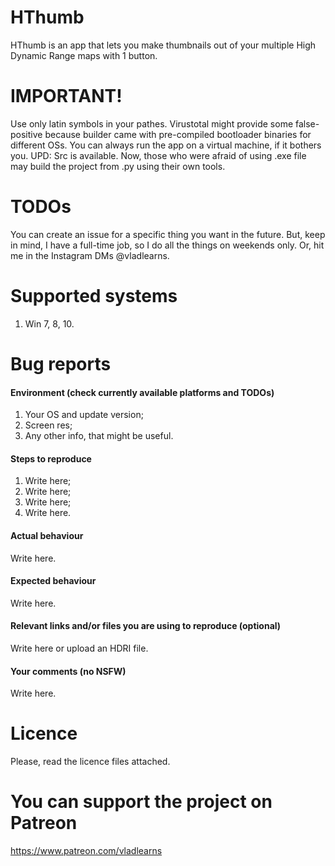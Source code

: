 # HThumb

HThumb is an app that lets you make thumbnails out of your multiple High Dynamic Range maps with 1 button.



# IMPORTANT!
Use only latin symbols in your pathes. 
Virustotal might provide some false-positive because builder came with pre-compiled bootloader binaries for different OSs. You can always run the app on a virtual machine, if it bothers you. 
UPD: Src is available. Now, those who were afraid of using .exe file may build the project from .py using their own tools.

# TODOs

You can create an issue for a specific thing you want in the future. But, keep in mind, I have a full-time job, so I do all the things on weekends only. Or, hit me in the Instagram DMs @vladlearns.

# Supported systems
1. Win 7, 8, 10.

# Bug reports

#### Environment (check currently available platforms and TODOs)

1. Your OS and update version;
2. Screen res;
3. Any other info, that might be useful.

#### Steps to reproduce

1. Write here;
2. Write here;
3. Write here;
4. Write here.

#### Actual behaviour

Write here.

#### Expected behaviour

Write here.

#### Relevant links and/or files you are using to reproduce (optional)

Write here or upload an HDRI file.

#### Your comments (no NSFW)

Write here.

# Licence

Please, read the licence files attached.

# You can support the project on Patreon

https://www.patreon.com/vladlearns
